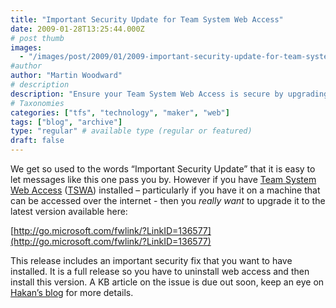 ```yaml
---
title: "Important Security Update for Team System Web Access"
date: 2009-01-28T13:25:44.000Z
# post thumb
images:
  - "/images/post/2009/01/2009-important-security-update-for-team-system-web-access.jpg"
#author
author: "Martin Woodward"
# description
description: "Ensure your Team System Web Access is secure by upgrading to the latest version for crucial security fixes, especially if accessible online."
# Taxonomies
categories: ["tfs", "technology", "maker", "web"]
tags: ["blog", "archive"]
type: "regular" # available type (regular or featured)
draft: false
---
```

We get so used to the words “Important Security Update” that it is easy to let messages like this one pass you by. However if you have [Team System Web Access](http://go.microsoft.com/fwlink/?LinkID=136577) ([TSWA](http://go.microsoft.com/fwlink/?LinkID=136577)) installed – particularly if you have it on a machine that can be accessed over the internet - then you *really want* to upgrade it to the latest version available here:     

[http://go.microsoft.com/fwlink/?LinkID=136577](http://go.microsoft.com/fwlink/?LinkID=136577)   

This release includes an important security fix that you want to have installed.  It is a full release so you have to uninstall web access and then install this version.  A KB article on the issue is due out soon, keep an eye on [Hakan’s blog](http://blogs.msdn.com/hakane/) for more details.